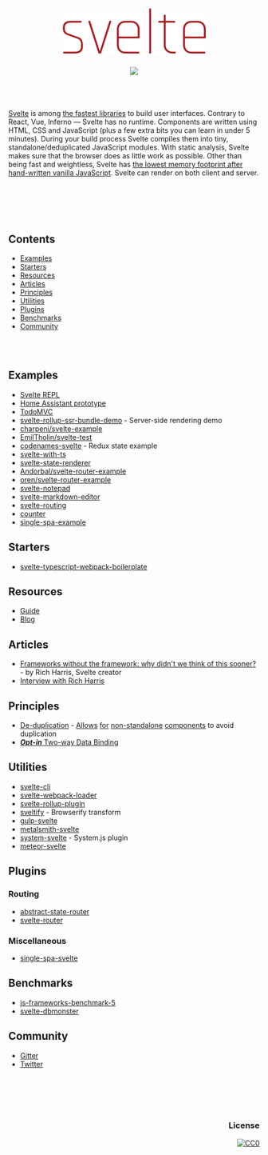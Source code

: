 <br><br>
<h3 align="center"><a href="https://svelte.technology"><img src="svelte_logo.png" width="287"></a></h3>
<h3 align="center"><a href="https://github.com/sindresorhus/awesome"><img src="https://cdn.rawgit.com/sindresorhus/awesome/d7305f38d29fed78fa85652e3a63e154dd8e8829/media/badge.svg"></a></h3>
<br><br>


[Svelte](https://svelte.technology) is among [the fastest libraries](http://www.stefankrause.net/js-frameworks-benchmark5/webdriver-ts/table.html) to build user interfaces. Contrary to React, Vue, Inferno — Svelte has no runtime. Components are written using HTML, CSS and JavaScript (plus a few extra bits you can learn in under 5 minutes). During your build process Svelte compiles them into tiny, standalone/deduplicated JavaScript modules. With static analysis, Svelte makes sure that the browser does as little work as possible. Other than being fast and weightless, Svelte has [the lowest memory footprint after hand-written vanilla JavaScript](http://www.stefankrause.net/js-frameworks-benchmark5/webdriver-ts/table.html). Svelte can render on both client and server.

<br><br><br><br>


## Contents

- [Examples](#examples)
- [Starters](#starters)
- [Resources](#resources)
- [Articles](#articles)
- [Principles](#principles)
- [Utilities](#utilities)
- [Plugins](#plugins)
- [Benchmarks](#benchmarks)
- [Community](#community)


<br><br>


## Examples

- [Svelte REPL](https://svelte.technology/repl)
- [Home Assistant prototype](https://github.com/balloob/home-assistant-svelte-prototype)
- [TodoMVC](https://github.com/sveltejs/svelte-todomvc)
- [svelte-rollup-ssr-bundle-demo](https://github.com/Rich-Harris/svelte-ssr-bundle) - Server-side rendering demo
- [charpeni/svelte-example](https://github.com/charpeni/svelte-example)
- [EmilTholin/svelte-test](https://github.com/EmilTholin/svelte-test)
- [codenames-svelte](https://github.com/lukechinworth/codenames/tree/svelte) - Redux state example
- [svelte-with-ts](https://github.com/MiYogurt/svelte-with-ts)
- [svelte-state-renderer](https://github.com/TehShrike/svelte-state-renderer)
- [Andorbal/svelte-router-example](https://github.com/Andorbal/svelte-router-example)
- [oren/svelte-router-example](https://github.com/oren/svelte-router-example)
- [svelte-notepad](https://github.com/Garrett-/svelte-notepad)
- [svelte-markdown-editor](https://github.com/Garrett-/svelte-markdown-editor)
- [svelte-routing](https://github.com/Franksey/svelte-routing)
- [counter](https://twitter.com/sveltejs/status/835273714619002880)
- [single-spa-example](https://github.com/CanopyTax/single-spa-examples/tree/master/src/svelte)

## Starters
- [svelte-typescript-webpack-boilerplate](https://github.com/brakmic/Svelte-TypeScript-WebPack-Boilerplate)

## Resources
- [Guide](https://svelte.technology/guide)
- [Blog](https://svelte.technology/blog)

## Articles
- [Frameworks without the framework: why didn't we think of this sooner?](https://svelte.technology/blog/frameworks-without-the-framework/) - by Rich Harris, Svelte creator
- [Interview with Rich Harris](https://survivejs.com/blog/svelte-interview/)

## Principles
- [De-duplication](https://github.com/sveltejs/svelte/pull/215) - [Allows](https://github.com/sveltejs/svelte/issues/9) [for](https://github.com/sveltejs/svelte/issues/203) [non-standalone](https://github.com/sveltejs/svelte/issues/67) [components](https://www.reddit.com/r/javascript/comments/5fcwhz/svelte_the_magical_disappearing_ui_framework/dajexmg/) to avoid duplication
- [_**Opt-in**_ Two-way Data Binding](https://github.com/sveltejs/svelte/issues/54)

## Utilities

- [svelte-cli](https://github.com/sveltejs/svelte-cli)
- [svelte-webpack-loader](https://github.com/sveltejs/svelte-loader)
- [svelte-rollup-plugin](https://github.com/rollup/rollup-plugin-svelte)
- [sveltify](https://github.com/tehshrike/sveltify) - Browserify transform
- [gulp-svelte](https://github.com/shinnn/gulp-svelte)
- [metalsmith-svelte](https://github.com/shinnn/metalsmith-svelte)
- [system-svelte](https://github.com/CanopyTax/system-svelte) - System.js plugin
- [meteor-svelte](https://github.com/meteor-svelte/meteor-svelte)

## Plugins
### Routing
- [abstract-state-router](https://github.com/TehShrike/abstract-state-router)
- [svelte-router](https://github.com/jikkai/svelte-router)

### Miscellaneous
- [single-spa-svelte](https://github.com/CanopyTax/single-spa-svelte)

## Benchmarks
- [js-frameworks-benchmark-5](http://www.stefankrause.net/js-frameworks-benchmark5/webdriver-ts/table.html)
- [svelte-dbmonster](https://github.com/sveltejs/svelte-dbmonster)

## Community
- [Gitter](https://gitter.im/sveltejs/svelte)
- [Twitter](https://twitter.com/sveltejs)


<br><br><br><br>
<h3 align="right">License</h3>
<p align="right"><a href="https://creativecommons.org/publicdomain/zero/1.0/"><img src="http://mirrors.creativecommons.org/presskit/buttons/88x31/svg/cc-zero.svg" alt="CC0"></a></p>
